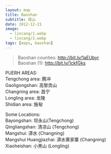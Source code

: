 ```yaml
---
layout: map
title: Baoshan
subtitle: 保山
date: 2012-12-21
image:
  - lincang/1.webp
  - lincang/2.webp
tags: [maps, baoshan]
---
```

> Baoshan counties: <http://bit.ly/1aEUbyr>\
> Baoshan (1): <http://bit.ly/1ckfGks>

PUERH AREAS:\
Tengchong area: 腾冲\
Gaoligongshan: 高黎贡山\
Changning area: 昌宁\
Longling area: 龙陵\
Shidian area: 施甸

Some Locations:\
Bayongshan: 坝永山(Tengchong)\
Qingliangshan: 清凉山 (Tengchong)\
Mangshui: 漭水 (Changning)\
Mangshui Huangjiazhai: 漭水黄家寨 (Changning)\
Xiaoheishan: 小黑山 (Longling)